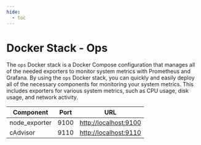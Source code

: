 ```yaml
---
hide:
  - toc
---
```


# Docker Stack - Ops

The `ops` Docker stack is a Docker Compose configuration that manages
all of the needed exporters to monitor system metrics with Prometheus and Grafana. By
using the `ops` Docker stack, you can quickly and easily deploy all of the necessary
components for monitoring your system metrics. This includes exporters for various system
metrics, such as CPU usage, disk usage, and network activity.

| Component     | Port | URL                   |
| ------------- | ---- | --------------------- |
| node_exporter | 9100 | <http://localhost:9100> |
| cAdvisor      | 9110 | <http://localhost:9110> |
